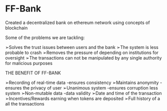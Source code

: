 # FF-Bank

Created a decentralized bank on ethereum network using concepts of blockchain

Some of the problems we are tackling:

➢Solves the trust issues between users and the bank ➢The system is less probable to crash
➢Removes the pressure of depending on institutions for oversight
➢The transactions can not be manipulated by any single authority for malicious purposes


THE BENEFIT OF FF-BANK

➢Recording of real-time data -ensures consistency ➢Maintains anonymity -ensures the privacy of user ➢Unanimous system -ensures corruption less system ➢Non-mutable data -data validity
➢Date and time of the transaction
➢Incentives/Rewards earning when tokens are deposited ➢Full history of a all the transactions
